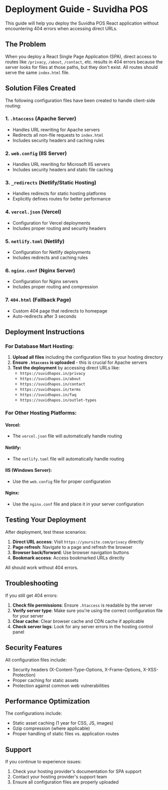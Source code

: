 # Deployment Guide - Suvidha POS

This guide will help you deploy the Suvidha POS React application without encountering 404 errors when accessing direct URLs.

## The Problem

When you deploy a React Single Page Application (SPA), direct access to routes like `/privacy`, `/about`, `/contact`, etc. results in 404 errors because the server looks for files at those paths, but they don't exist. All routes should serve the same `index.html` file.

## Solution Files Created

The following configuration files have been created to handle client-side routing:

### 1. `.htaccess` (Apache Server)
- Handles URL rewriting for Apache servers
- Redirects all non-file requests to `index.html`
- Includes security headers and caching rules

### 2. `web.config` (IIS Server)
- Handles URL rewriting for Microsoft IIS servers
- Includes security headers and static file caching

### 3. `_redirects` (Netlify/Static Hosting)
- Handles redirects for static hosting platforms
- Explicitly defines routes for better performance

### 4. `vercel.json` (Vercel)
- Configuration for Vercel deployments
- Includes proper routing and security headers

### 5. `netlify.toml` (Netlify)
- Configuration for Netlify deployments
- Includes redirects and caching rules

### 6. `nginx.conf` (Nginx Server)
- Configuration for Nginx servers
- Includes proper routing and compression

### 7. `404.html` (Fallback Page)
- Custom 404 page that redirects to homepage
- Auto-redirects after 3 seconds

## Deployment Instructions

### For Database Mart Hosting:

1. **Upload all files** including the configuration files to your hosting directory
2. **Ensure `.htaccess` is uploaded** - this is crucial for Apache servers
3. **Test the deployment** by accessing direct URLs like:
   - `https://suvidhapos.in/privacy`
   - `https://suvidhapos.in/about`
   - `https://suvidhapos.in/contact`
   - `https://suvidhapos.in/terms`
   - `https://suvidhapos.in/faq`
   - `https://suvidhapos.in/outlet-types`

### For Other Hosting Platforms:

#### Vercel:
- The `vercel.json` file will automatically handle routing

#### Netlify:
- The `netlify.toml` file will automatically handle routing

#### IIS (Windows Server):
- Use the `web.config` file for proper configuration

#### Nginx:
- Use the `nginx.conf` file and place it in your server configuration

## Testing Your Deployment

After deployment, test these scenarios:

1. **Direct URL access**: Visit `https://yoursite.com/privacy` directly
2. **Page refresh**: Navigate to a page and refresh the browser
3. **Browser back/forward**: Use browser navigation buttons
4. **Bookmark access**: Access bookmarked URLs directly

All should work without 404 errors.

## Troubleshooting

If you still get 404 errors:

1. **Check file permissions**: Ensure `.htaccess` is readable by the server
2. **Verify server type**: Make sure you're using the correct configuration file for your server
3. **Clear cache**: Clear browser cache and CDN cache if applicable
4. **Check server logs**: Look for any server errors in the hosting control panel

## Security Features

All configuration files include:
- Security headers (X-Content-Type-Options, X-Frame-Options, X-XSS-Protection)
- Proper caching for static assets
- Protection against common web vulnerabilities

## Performance Optimization

The configurations include:
- Static asset caching (1 year for CSS, JS, images)
- Gzip compression (where applicable)
- Proper handling of static files vs. application routes

## Support

If you continue to experience issues:
1. Check your hosting provider's documentation for SPA support
2. Contact your hosting provider's support team
3. Ensure all configuration files are properly uploaded 